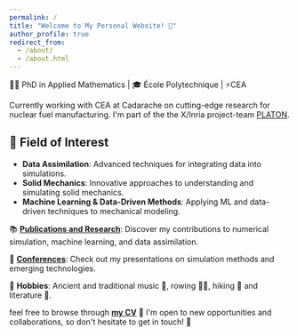 ```yaml
---
permalink: /
title: "Welcome to My Personal Website! 🌟"
author_profile: true
redirect_from: 
  - /about/
  - /about.html
---
```


👨‍🎓 PhD in Applied Mathematics | 🎓 École Polytechnique | ⚡CEA

Currently working with CEA at Cadarache on cutting-edge research for nuclear fuel manufacturing.
I'm part of the the X/Inria project-team [PLATON](https://team.inria.fr/platon/).

## 🔬 Field of Interest

- **Data Assimilation**: Advanced techniques for integrating data into simulations.
- **Solid Mechanics**: Innovative approaches to understanding and simulating solid mechanics.
- **Machine Learning & Data-Driven Methods**: Applying ML and data-driven techniques to mechanical modeling.


📚 [**Publications and Research**](publications/): Discover my contributions to numerical simulation, machine learning, and data assimilation.

🎤 [**Conferences**](talks/): Check out my presentations on simulation methods and emerging technologies.

🎵 **Hobbies**: Ancient and traditional music 🎼, rowing 🚣‍♂️, hiking 🌄 and literature 📖.

 feel free to browse through [**my CV**](cv/) 📄 I'm open to new opportunities and collaborations, so don't hesitate to get in touch! 🤝